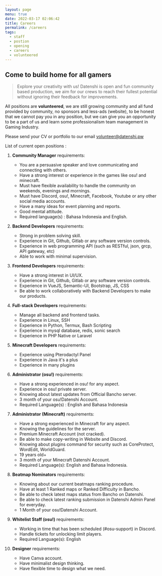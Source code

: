 ```yaml
---
layout: page
menu: true
date: 2022-03-17 02:06:42
title: Careers
permalink: /careers
tags:
  - staff
  - postion
  - opening
  - careers
  - volunteered
---
```

## **Come to build home for all gamers**

> Explore your creativity with us! Datenshi is open and fun community based production, we aim for our crews to reach their fullest potential without ignoring their feedback for improvements.

All positions are **volunteered**, we are still growing community and all fund provided by community, no sponsors and less-ads (website), to be honest that we cannot pay you in any position, but we can give you an opportunity to be a part of us and learn some professionalism team management in Gaming Industry.

Please send your CV or portfolio to our email [volunteer@datenshi.pw](mailto:volunteer@datenshi.pw)

List of current open positions :

1. **Community Manager** requirements:

   * You are a persuasive speaker and love communicating and connecting with others.
   * Have a strong interest or experience in the games like osu! and minecraft.
   * Must have flexible availability to handle the community on weekends, evenings and mornings.
   * Must have Discord, osu!, Minecraft, Facebook, Youtube or any other social media accounts.
   * Have a many ideas for event planning and reports.
   * Good mental attitude.
   * Required language(s) : Bahasa Indonesia and English.
2. **Backend Developers** requirements:

   * Strong in problem solving skill.
   * Experience in Git, Github, Gitlab or any software version controls.
   * Experience in web programming API (such as RESTful, json, grcp, API gateway, etc)
   * Able to work with minimal supervision.
3. **Frontend Developers** requirements:

   * Have a strong interest in UI/UX.
   * Experience in Git, Github, Gitlab or any software version controls.
   * Experience in VueJS, Semantic-UI, Bootstrap, JS, CSS
   * Be able to work collaboratively with Backend Developers to make our products.
4. **Full-stack Developers** requirements:

   * Manage all backend and frontend tasks.
   * Experience in Linux, SSH
   * Experience in Python, Termux, Bash Scripting
   * Experience in mysql database, redis, sonic search
   * Experience in PHP Native or Laravel
5. **Minecraft Developers** requirements:

   * Experience using Pterodactyl Panel
   * Experience in Java it's a plus
   * Experience in many plugins
6. **Administrator (osu!)** requirements:

   * Have a strong experienced in osu! for any aspect.
   * Experience in osu! private server.
   * Knowing about latest updates from Official Bancho server.
   * 3 month of your osu!Datenshi Account.
   * Required Language(s) : English and Bahasa Indonesia
7. **Administrator (Minecraft)** requirements:

   * Have a strong experienced in Minecraft for any aspect.
   * Knowing the guidelines for the server.
   * Premium Minecraft Account (not cracked).
   * Be able to make copy-writing in Website and Discord.
   * Knowing about plugins command for security such as CoreProtect, WordEdit, WorldGuard.
   * 19 years old+
   * 3 month of your Minecraft Datenshi Account.
   * Required Language(s): English and Bahasa Indonesia.
8. **Beatmap Nominators** requirements:

   * Knowing about our current beatmaps ranking procedure.
   * Have at least 1 Ranked maps or Ranked Difficulty in Bancho.
   * Be able to check latest maps status from Bancho on Datenshi.
   * Be able to check latest ranking submission in Datenshi Admin Panel for everyday.
   * 1 Month of your osu!Datenshi Account.
9. **Whitelist Staff (osu!)** requirements:

   * Working in time that has been scheduled (#osu-support) in Discord.
   * Handle tickets for unlocking limit players.
   * Required Language(s): English
10. **Designer** requirements:

    * Have Canva account.
    * Have minimalist design thinking.
    * Have flexible time to design what we need.